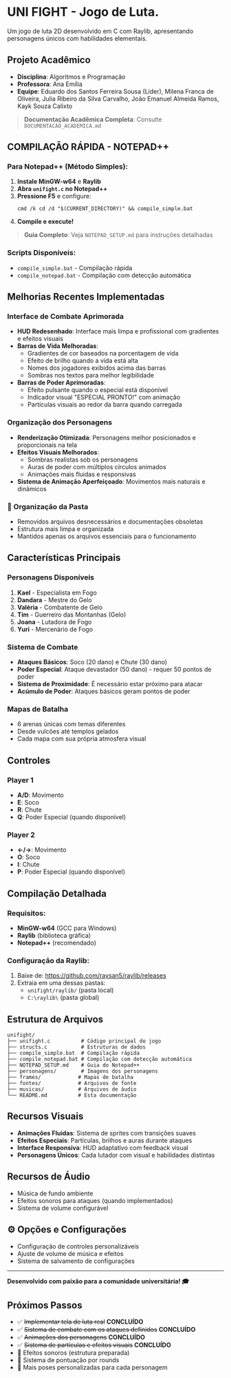 #  UNI FIGHT - Jogo de Luta.

Um jogo de luta 2D desenvolvido em C com Raylib, apresentando personagens únicos com habilidades elementais.

##  Projeto Acadêmico
- **Disciplina**: Algoritmos e Programação
- **Professora**: Ana Emília
- **Equipe**: Eduardo dos Santos Ferreira Sousa (Líder), Milena Franca de Oliveira, Julia Ribeiro da Silva Carvalho, João Emanuel Almeida Ramos, Kayk Souza Calixto

> **Documentação Acadêmica Completa**: Consulte `DOCUMENTACAO_ACADEMICA.md`

##  COMPILAÇÃO RÁPIDA - NOTEPAD++

### Para Notepad++ (Método Simples):
1. **Instale MinGW-w64** e **Raylib**
2. **Abra `unifight.c` no Notepad++**
3. **Pressione F5** e configure:
   ```
   cmd /k cd /d "$(CURRENT_DIRECTORY)" && compile_simple.bat
   ```
4. **Compile e execute!**

>  **Guia Completo**: Veja `NOTEPAD_SETUP.md` para instruções detalhadas

### Scripts Disponíveis:
- `compile_simple.bat` - Compilação rápida
- `compile_notepad.bat` - Compilação com detecção automática

##  Melhorias Recentes Implementadas

###  Interface de Combate Aprimorada
- **HUD Redesenhado**: Interface mais limpa e profissional com gradientes e efeitos visuais
- **Barras de Vida Melhoradas**: 
  - Gradientes de cor baseados na porcentagem de vida
  - Efeito de brilho quando a vida está alta
  - Nomes dos jogadores exibidos acima das barras
  - Sombras nos textos para melhor legibilidade
- **Barras de Poder Aprimoradas**:
  - Efeito pulsante quando o especial está disponível
  - Indicador visual "ESPECIAL PRONTO!" com animação
  - Partículas visuais ao redor da barra quando carregada

###  Organização dos Personagens
- **Renderização Otimizada**: Personagens melhor posicionados e proporcionais na tela
- **Efeitos Visuais Melhorados**:
  - Sombras realistas sob os personagens
  - Auras de poder com múltiplos círculos animados
  - Animações mais fluidas e responsivas
- **Sistema de Animação Aperfeiçoado**: Movimentos mais naturais e dinâmicos

### 🧹 Organização da Pasta
- Removidos arquivos desnecessários e documentações obsoletas
- Estrutura mais limpa e organizada
- Mantidos apenas os arquivos essenciais para o funcionamento

##  Características Principais

### Personagens Disponíveis
1. **Kael** - Especialista em Fogo
2. **Dandara** - Mestre do Gelo  
3. **Valéria** - Combatente de Gelo
4. **Tim** - Guerreiro das Montanhas (Gelo)
5. **Joana** - Lutadora de Fogo
6. **Yuri** - Mercenário de Fogo

### Sistema de Combate
- **Ataques Básicos**: Soco (20 dano) e Chute (30 dano)
- **Poder Especial**: Ataque devastador (50 dano) - requer 50 pontos de poder
- **Sistema de Proximidade**: É necessário estar próximo para atacar
- **Acúmulo de Poder**: Ataques básicos geram pontos de poder

### Mapas de Batalha
- 6 arenas únicas com temas diferentes
- Desde vulcões até templos gelados
- Cada mapa com sua própria atmosfera visual

##  Controles

### Player 1
- **A/D**: Movimento
- **E**: Soco
- **R**: Chute  
- **Q**: Poder Especial (quando disponível)

### Player 2
- **←/→**: Movimento
- **O**: Soco
- **I**: Chute
- **P**: Poder Especial (quando disponível)

##  Compilação Detalhada

### Requisitos:
- **MinGW-w64** (GCC para Windows)
- **Raylib** (biblioteca gráfica)
- **Notepad++** (recomendado)

### Configuração da Raylib:
1. Baixe de: https://github.com/raysan5/raylib/releases
2. Extraia em uma dessas pastas:
   - `unifight/raylib/` (pasta local)
   - `C:\raylib\` (pasta global)

##  Estrutura de Arquivos

```
unifight/
├── unifight.c          # Código principal do jogo
├── structs.c           # Estruturas de dados
├── compile_simple.bat  # Compilação rápida
├── compile_notepad.bat # Compilação com detecção automática
├── NOTEPAD_SETUP.md    # Guia do Notepad++
├── personagens/        # Imagens dos personagens
├── frames/            # Mapas de batalha
├── fontes/            # Arquivos de fonte
├── musicas/           # Arquivos de áudio
└── README.md          # Esta documentação
```

##  Recursos Visuais

- **Animações Fluidas**: Sistema de sprites com transições suaves
- **Efeitos Especiais**: Partículas, brilhos e auras durante ataques
- **Interface Responsiva**: HUD adaptativo com feedback visual
- **Personagens Únicos**: Cada lutador com visual e habilidades distintas

##  Recursos de Áudio

- Música de fundo ambiente
- Efeitos sonoros para ataques (quando implementados)
- Sistema de volume configurável

## ⚙ Opções e Configurações

- Configuração de controles personalizáveis
- Ajuste de volume de música e efeitos
- Sistema de salvamento de configurações

---

**Desenvolvido com paixão para a comunidade universitária! 🎓**

## Próximos Passos
- ✅ ~~Implementar tela de luta real~~ **CONCLUÍDO**
- ✅ ~~Sistema de combate com os ataques definidos~~ **CONCLUÍDO**
- ✅ ~~Animações dos personagens~~ **CONCLUÍDO**
- ✅ ~~Sistema de partículas e efeitos visuais~~ **CONCLUÍDO**
- 🔄 Efeitos sonoros (estrutura preparada)
- 🔄 Sistema de pontuação por rounds
- 🔄 Mais poses personalizadas para cada personagem 

